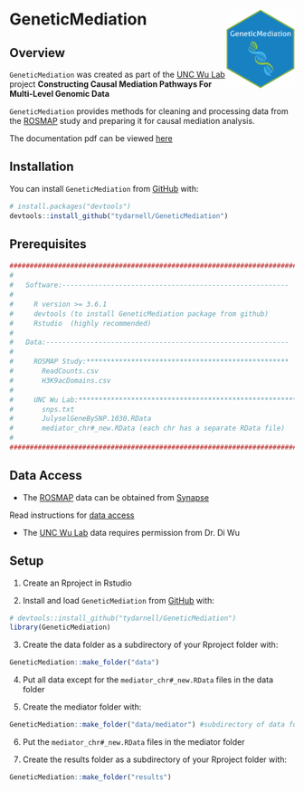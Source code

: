 # GeneticMediation <img src='man/figures/logo.png' align="right" height="139" />

## Overview

`GeneticMediation` was created as part of the [UNC Wu Lab](http://diwulab.web.unc.edu/) project **Constructing Causal Mediation Pathways For Multi-Level Genomic Data**

`GeneticMediation` provides methods for cleaning and processing data from the [ROSMAP](https://www.synapse.org/#!Synapse:syn3219045) study and preparing it for causal mediation analysis.

The documentation pdf can be viewed [here](https://tydarnell.github.io/GeneticMediation_1.1.0.pdf)

## Installation

You can install `GeneticMediation` from [GitHub](https://github.com/)
with:

``` r
# install.packages("devtools")
devtools::install_github("tydarnell/GeneticMediation")
```
## Prerequisites

``` r
####################################################################################
#   
#   Software:--------------------------------------------------------
#
#     R version >= 3.6.1
#     devtools (to install GeneticMediation package from github)
#     Rstudio  (highly recommended)
#
#   Data:------------------------------------------------------------
#
#     ROSMAP Study:**************************************************
#       ReadCounts.csv   
#       H3K9acDomains.csv 
#
#     UNC Wu Lab:********************************************************
#       snps.txt
#       JulyselGeneBySNP.1030.RData
#       mediator_chr#_new.RData (each chr has a separate RData file)
#
####################################################################################
```
## Data Access

* The [ROSMAP](https://www.synapse.org/#!Synapse:syn3219045) data can be obtained from [Synapse](https://www.synapse.org/#!Synapse:syn3219045)

Read instructions for [data access](https://adknowledgeportal.synapse.org/DataAccess/Instructions)

* The [UNC Wu Lab](http://diwulab.web.unc.edu/) data requires permission from Dr. Di Wu

## Setup

1)  Create an Rproject in Rstudio

2)  Install and load `GeneticMediation` from
    [GitHub](https://github.com/) with:

<!-- end list -->

``` r
# devtools::install_github("tydarnell/GeneticMediation")
library(GeneticMediation)
```

3)  Create the data folder as a subdirectory of your Rproject folder
    with:

<!-- end list -->

``` r
GeneticMediation::make_folder("data")
```

4)  Put all data except for the `mediator_chr#_new.RData` files in the
    data folder

5)  Create the mediator folder with:

<!-- end list -->

``` r
GeneticMediation::make_folder("data/mediator") #subdirectory of data folder
```

6)  Put the `mediator_chr#_new.RData` files in the mediator folder

7)  Create the results folder as a subdirectory of your Rproject folder
    with:

<!-- end list -->

``` r
GeneticMediation::make_folder("results") 
```

